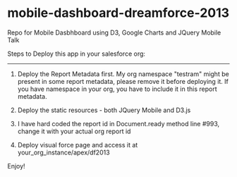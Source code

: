 mobile-dashboard-dreamforce-2013
================================

Repo for Mobile Dasbhboard using D3, Google Charts and JQuery Mobile Talk

Steps to Deploy this app in your salesforce org:
************************************************

1. Deploy the Report Metadata first. My org namespace "testram" might be present in some report metadata, please remove it before deploying it. If you have namespace in your org, you have to include it in this report metadata.

2. Deploy the static resources - both JQuery Mobile and D3.js

3. I have hard coded the report id in Document.ready method line #993, change it with your actual org report id

4. Deploy visual force page and access it at your_org_instance/apex/df2013


Enjoy!